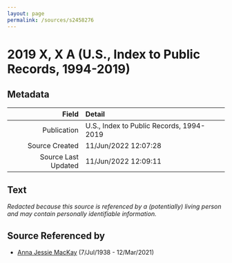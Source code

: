 ```yaml
---
layout: page
permalink: /sources/s2458276
---
```


# 2019 X, X A (U.S., Index to Public Records, 1994-2019)

## Metadata

Field | Detail
---:|:---
Publication | U.S., Index to Public Records, 1994-2019
Source Created | 11/Jun/2022 12:07:28
Source Last Updated | 11/Jun/2022 12:09:11

## Text

_Redacted because this source is referenced by a (potentially) living person and may contain personally identifiable information._

## Source Referenced by

* [Anna Jessie MacKay](../people/@41265374@-anna-jessie-mackay-b1938-7-7-d2021-3-12.md) (7/Jul/1938 - 12/Mar/2021)
